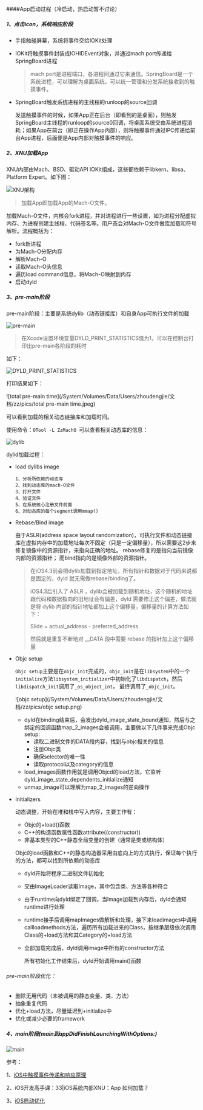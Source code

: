 ####App启动过程（冷启动，热启动暂不讨论）

##### 1、点击icon，系统响应阶段

- 手指触碰屏幕，系统将事件交给IOKit处理

- IOKit将触摸事件封装成IOHIDEvent对象，并通过mach port传递给SpringBoard进程

  >mach port是进程端口，各进程间通过它来通信。SpringBoard是一个系统进程，可以理解为桌面系统，可以统一管理和分发系统接收到的触摸事件。

- SpringBoard触发系统进程的主线程的runloop的source回调

  发送触摸事件的时候，如果App正在后台（即看到的是桌面），则触发SpringBoard主线程的runloop的source0回调，将桌面系统交由系统进程消耗；如果App在前台（即正在操作App内部），则将触摸事件通过IPC传递给前台App进程，后面便是App内部对触摸事件的响应。

##### 2、XNU加载App

XNU内部由Mach、BSD、驱动API IOKit组成，这些都依赖于libkern、libsa、Platform Expert。如下图：

![XNU架构](/System/Volumes/Data/Users/zhoudengjie/文档/zz/pics/XNU.png)



> 加载App即加载App的Mach-O文件。

加载Mach-O文件，内核会fork进程，并对进程进行一些设置，如为进程分配虚拟内存、为进程创建主线程、代码签名等。用户态会对Mach-O文件做库加载和符号解析。流程概括为：

- fork新进程
- 为Mach-O分配内存
- 解析Mach-O
- 读取Mach-O头信息
- 遍历load command信息，将Mach-O映射到内存
- 启动dyld

##### 3、pre-main阶段

pre-main阶段：主要是系统dylib（动态链接库）和自身App可执行文件的加载

![pre-main](/System/Volumes/Data/Users/zhoudengjie/文档/zz/pics/pre-main.jpeg)

> 在Xcode设置环境变量DYLD_PRINT_STATISTICS值为1，可以在控制台打印出pre-main各阶段的耗时

如下：

![DYLD_PRINT_STATISTICS](/System/Volumes/Data/Users/zhoudengjie/文档/zz/pics/DYLD_PRINT_STATISTICS.jpeg)

打印结果如下：

![total pre-main time](/System/Volumes/Data/Users/zhoudengjie/文档/zz/pics/total pre-main time.jpeg)

可以看到加载的相关动态链接库和加载时间。



使用命令：`OTool -L ZzMachO `可以查看相关动态库的信息：

![dylib](/System/Volumes/Data/Users/zhoudengjie/文档/zz/pics/dylib.jpeg)





dylid加载过程：

- load dylibs image

  ```
  1、分析所依赖的动态库
  2、找到动态库的mach-O文件
  3、打开文件
  4、验证文件
  5、在系统核心注册文件前面
  6、对动态库的每个segment调用mmap()
  ```

- Rebase/Bind image

  由于ASLR(address space layout randomization)，可执行文件和动态链接库在虚拟内存中的加载地址每次不固定（只是一定偏移量），所以需要这2步来修复镜像中的资源指针，来指向正确的地址。 rebase修复的是指向当前镜像内部的资源指针； 而bind指向的是镜像外部的资源指针。

  >在iOS4.3前会把dylib加载到指定地址，所有指针和数据对于代码来说都是固定的，dyld 就无需做rebase/binding了。
  >
  >iOS4.3后引入了 ASLR ，dylib会被加载到随机地址，这个随机的地址跟代码和数据指向的旧地址会有偏差，dyld 需要修正这个偏差，做法就是将 dylib 内部的指针地址都加上这个偏移量，偏移量的计算方法如下：
  >
  >Slide = actual_address - preferred_address
  >
  >然后就是重复不断地对 __DATA 段中需要 rebase 的指针加上这个偏移量





- Objc setup

  `Objc setup`主要是在`objc_init`完成的，`objc_init`是在`libsystem`中的一个`initialize`方法`libsystem_initializer`中初始化了`libdispatch`，然后`libdispatch_init`调用了`_os_object_int`， 最终调用了`_objc_init`。

  ![objc setup](/System/Volumes/Data/Users/zhoudengjie/文档/zz/pics/objc setup.png)

  - dyld在binding结束后，会发出dyld_image_state_bound通知，然后与之绑定的回调函数map_2_images会被调用，主要做以下几件事来完成Objc setup:
    - 读取二进制文件的DATA段内容，找到与objc相关的信息
    - 注册Objc类
    - 确保selector的唯一性
    - 读取protocol以及category的信息
  - load_images函数作用就是调用Objcd的load方法，它监听dyld_image_state_dependents_initialize通知
  - unmap_image可以理解为map_2_images的逆向操作

- Initializers

  动态调整，开始在堆和栈中写入内容，主要工作有：

  - Objc的+load()函数
  - C++的构造函数属性函数attribute((constructor))
  - 非基本类型的C++静态全局变量的创建（通常是类或结构体）

  Objc的load函数和C++的静态构造器采用由底向上的方式执行，保证每个执行的方法，都可以找到所依赖的动态库

  - dyld开始将程序二进制文件初始化

  - 交由ImageLoader读取Image，其中包含类、方法等各种符合

  - 由于runtime向dyld绑定了回调，当Image加载到内存后，dyld会通知runtime进行处理

  - runtime接手后调用mapImages做解析和处理，接下来loadimages中调用callloadmethods方法，遍历所有加载进来的Class，按继承层级依次调用Class的+load方法和其Category的+load方法

  - 全部加载完成后，dyld调用image中所有的constructor方法

    

    所有初始化工作结束后，dyld开始调用main()函数

###### pre-main阶段优化：

- 删除无用代码（未被调用的静态变量、类、方法）
- 抽象重复代码
- 优化+load方法，尽量延迟到+initialize中
- 优化或减少必要的framework



##### 4、main阶段(main到appDidFinishLaunchingWithOptions:)

![main](/System/Volumes/Data/Users/zhoudengjie/文档/zz/pics/main.jpeg)

参考：

1、[iOS中触摸事件传递和响应原理](https://www.jianshu.com/p/4aeaf3aa0c7e)

2、iOS开发高手课：33|iOS系统内部XNU：App 如何加载？

3、[iOS启动优化](http://lingyuncxb.com/2018/01/30/iOS启动优化/)